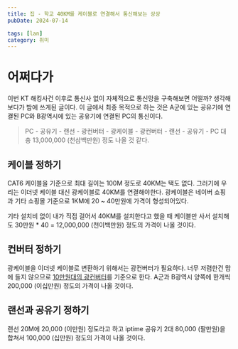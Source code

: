 ```yaml
---
title: 집 - 학교 40KM를 케이블로 연결해서 통신해보는 상상
pubDate: 2024-07-14

tags: [lan]
category: 취미
---
```


# 어쩌다가

이번 KT 해킹사건 이후로 통신사 없이 자체적으로 통신망을 구축해보면 어떨까? 생각해보다가 밤에 쓰게된 글이다. 이 글에서 최종 목적으로 하는 것은 A군에 있는 공유기에 연결된 PC와 B광역시에 있는 공유기에 연결된 PC의 통신이다.

> PC - 공유기 - 랜선 - 광컨버터 - 광케이블 - 광컨버터 - 랜선 - 공유기 - PC
> 대충 13,000,000 (천삼백만원) 정도 나올 것 같다.

## 케이블 정하기

CAT6 케이블을 기준으로 최대 길이는 100M 정도로 40KM는 택도 없다. 그러기에 우리는 이더넷 케이블 대신 광케이블로 40KM를 연결해야한다.
광케이블은 네이버 쇼핑과 기타 쇼핑몰 기준으로 1KM에 20 ~ 40만원에 가격이 형성되어있다.

기타 설치비 없이 내가 직접 걸어서 40KM를 설치한다고 했을 때 케이블만 사서 설치해도 30만원 \* 40 = 12,000,000 (천이백만원) 정도의 가격이 나올 것이다.

## 컨버터 정하기

광케이블을 이더넷 케이블로 변환하기 위해서는 광컨버터가 필요하다. 너무 저렴한건 맘에 들지 않으므로 [10만원대의 광컨버터](https://www.fibermart.co.kr/goods/view?no=367)를 기준으로 한다. A군과 B광역시 양쪽에 한개씩 200,000 (이십만원) 정도의 가격이 나올 것이다.

## 랜선과 공유기 정하기

랜선 20M에 20,000 (이만원) 정도라고 하고 iptime 공유기 2대 80,000 (팔만원)을 합쳐서 100,000 (십만원) 정도의 가격이 나올 것이다.
